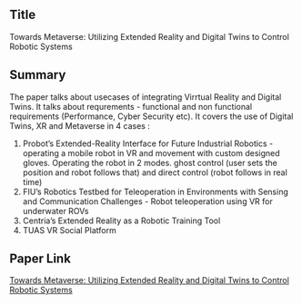 ## Title
Towards Metaverse: Utilizing Extended Reality and Digital Twins to Control Robotic Systems

## Summary
The paper talks about usecases of integrating Virrtual Reality and Digital Twins. It talks about requrements - functional and non functional requirements (Performance, Cyber Security etc).
It covers the use of Digital Twins, XR and Metaverse in 4 cases :

1. Probot’s Extended-Reality Interface for Future Industrial Robotics - operating a mobile robot in VR and movement with custom designed gloves. Operating the robot in 2 modes. ghost control (user sets the position and robot follows that) and direct control (robot follows in real time)
2. FIU’s Robotics Testbed for Teleoperation in Environments with Sensing and
Communication Challenges - Robot teleoperation using VR for underwater ROVs
3. Centria’s Extended Reality as a Robotic Training Tool
4. TUAS VR Social Platform

## Paper Link
[Towards Metaverse: Utilizing Extended Reality and Digital Twins to Control Robotic Systems](https://www.researchgate.net/publication/371057057_Towards_Metaverse_Utilizing_Extended_Reality_and_Digital_Twins_to_Control_Robotic_Systems)

